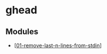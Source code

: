 # ghead

Modules
---

- [[01-remove-last-n-lines-from-stdin]]

[//begin]: # "Autogenerated link references for markdown compatibility"
[01-remove-last-n-lines-from-stdin]: 01-remove-last-n-lines-from-stdin.md "Remove last n lines from stdin"
[//end]: # "Autogenerated link references"

